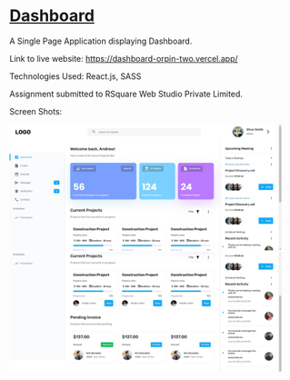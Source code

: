 # [Dashboard](https://dashboard-orpin-two.vercel.app/)

A Single Page Application displaying Dashboard.

Link to live website: https://dashboard-orpin-two.vercel.app/

Technologies Used: React.js, SASS

Assignment submitted to RSquare Web Studio Private Limited.

Screen Shots:

<a href="https://dashboard-orpin-two.vercel.app/"><img style="margin:auto; max-width:95%;" src="https://raw.githubusercontent.com/Naman13Kumawat/Dashboard/main/public/images/1.jpg" alt="thumbnail" /></a>
<a href="https://dashboard-orpin-two.vercel.app/"><img style="margin:auto; max-width:95%;" src="https://raw.githubusercontent.com/Naman13Kumawat/Dashboard/main/public/images/2.jpg" alt="thumbnail" /></a>
